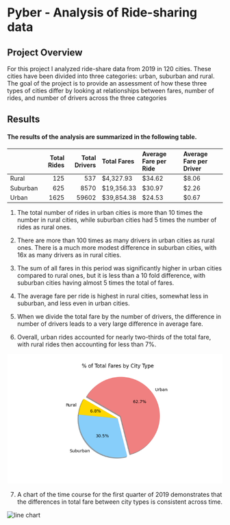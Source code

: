 # Pyber - Analysis of Ride-sharing data

## Project Overview
For this project I analyzed ride-share data from 2019 in 120 cities. These cities have been divided into three categories: urban, suburban and rural. The goal of the project is to provide an assessment of how these three types of cities differ by looking at relationships between fares, number of rides, and number of drivers across the three categories

## Results

#### The results of the analysis are summarized in the following table.

|          |   Total Rides |   Total Drivers | Total Fares   | Average Fare per Ride   | Average Fare per Driver   |
|:---------|--------------:|----------------:|:--------------|:------------------------|:--------------------------|
| Rural    |           125 |             537 | $4,327.93     | $34.62                  | $8.06                     |
| Suburban |           625 |            8570 | $19,356.33    | $30.97                  | $2.26                     |
| Urban    |          1625 |           59602 | $39,854.38    | $24.53                  | $0.67                     |

1. The total number of rides in urban cities is more than 10 times the number in rural cities, while suburban cities had 5 times the number of rides as rural ones. 

2. There are more than 100 times as many drivers in urban cities as rural ones. There is a much more modest difference in suburban cities, with 16x as many drivers as in rural cities.

3. The sum of all fares in this period was significantly higher in urban cities compared to rural ones, but it is less than a 10 fold difference, with suburban cities having almost 5 times the total of fares. 

4. The average fare per ride is highest in rural cities, somewhat less in suburban, and less even in urban cities.


5. When we divide the total fare by the number of drivers, the difference in number of drivers leads to a very large difference in average fare.


6. Overall, urban rides accounted for nearly two-thirds of the total fare, with rural rides then accounting for less than 7%. 

![Pie chart](analysis/Fig5.png)


7. A chart of the time course for the first quarter of 2019 demonstrates that the differences in total fare between city types is consistent across time. 

![line chart](analysis/Fig6.png)

